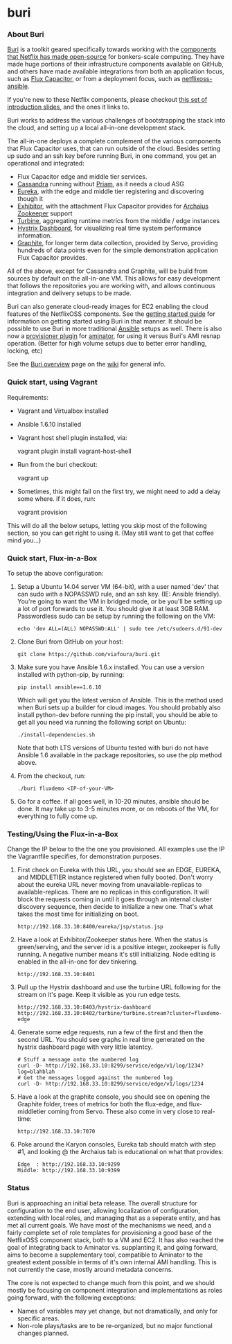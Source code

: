 buri
====

### About Buri

[Buri](https://github.com/viafoura/buri) is a toolkit geared specifically towards working with the [components that Netflix has made open-source](http://netflix.github.io) for bonkers-scale computing. They have made huge portions of their infrastructure components available on GitHub, and others have made available integrations from both an application focus, such as [Flux Capacitor](http://fluxcapacitor.com/), or from a deployment focus, such as [netflixoss-ansible](http://answersforaws.com/code/netflixoss/).

If you're new to these Netflix components, please checkout [this set of introduction slides](http://jhohertz.github.io/netflixoss-slides/), and the ones it links to.

Buri works to address the various challenges of bootstrapping the stack into the cloud, and setting up a local all-in-one development stack.

The all-in-one deploys a complete complement of the various components that Flux Capacitor uses, that can run outside of the cloud. Besides setting up sudo and an ssh key before running Buri, in one command, you get an operational and integrated:

- Flux Capacitor edge and middle tier services.
- [Cassandra](http://cassandra.apache.org/) running without [Priam](https://github.com/Netflix/Priam), as it needs a cloud ASG
- [Eureka](https://github.com/Netflix/eureka), with the edge and middle tier registering and discovering though it
- [Exhibitor](https://github.com/Netflix/exhibitor), with the attachment Flux Capacitor provides for [Archaius](https://github.com/Netflix/archaius) [Zookeeper](http://zookeeper.apache.org/) support
- [Turbine](https://github.com/Netflix/turbine), aggregating runtime metrics from the middle / edge instances
- [Hystrix Dashboard](https://github.com/Netflix/Hystrix/tree/master/hystrix-dashboard), for visualizing real time system performance information.
- [Graphite](http://graphite.wikidot.com/), for longer term data collection, provided by Servo, providing hundreds of data points even for the simple demonstration application Flux Capacitor provides.

All of the above, except for Cassandra and Graphite, will be build from sources by default on the all-in-one VM. This allows for easy development that follows the repositories you are working with, and allows continuous integration and delivery setups to be made.

Buri can also generate cloud-ready images for EC2 enabling the cloud features of the NetflixOSS components.  See the <a href="../../wiki/Getting-started">getting started guide</a> for information on getting started using Buri in that manner. It should be possible to use Buri in more traditional [Ansible](http://ansible.com) setups as well. There is also now a [provisioner plugin](https://github.com/aminator-plugins/buri-provisioner) for [aminator](https://github.com/Netflix/aminator), for using it versus Buri's AMI resnap operation. (Better for high volume setups due to better error handling, locking, etc)

See the <a href="../../wiki/Buri-overview">Buri overview</a> page on the <a href="../../wiki">wiki</a> for general info.

### Quick start, using Vagrant

Requirements:

- Vagrant and Virtualbox installed
- Ansible 1.6.10 installed
- Vagrant host shell plugin installed, via:

    vagrant plugin install vagrant-host-shell

- Run from the buri checkout:

    vagrant up

- Sometimes, this might fail on the first try, we might need to add a delay some where. if it does, run:

    vagrant provision

This will do all the below setups, letting you skip most of the following section, so you can get right to using it. (May still want to get that coffee mind you...)

### Quick start, Flux-in-a-Box

To setup the above configuration:

1. Setup a Ubuntu 14.04 server VM (64-bit), with a user named 'dev' that can sudo with a NOPASSWD rule, and an ssh key. (IE: Ansible friendly). You're going to want the VM in bridged mode, or be you'll be setting up a lot of port forwards to use it. You should give it at least 3GB RAM. Passwordless sudo can be setup by running the following on the VM:
   ```
   echo 'dev ALL=(ALL) NOPASSWD:ALL' | sudo tee /etc/sudoers.d/91-dev
   ```

2. Clone Buri from GitHub on your host:

   ```
   git clone https://github.com/viafoura/buri.git
   ```

3. Make sure you have Ansible 1.6.x installed. You can use a version installed with python-pip, by running:

   ```
   pip install ansible==1.6.10
   ```

   Which will get you the latest version of Ansible. This is the method used when Buri sets up a builder for cloud images. You should probably also install python-dev before running the pip install, you should be able to get all you need via running the following script on Ubuntu:

   ```
   ./install-dependencies.sh
   ```

   Note that both LTS versions of Ubuntu tested with buri do not have Ansible 1.6 available in the package repositories, so use the pip method above.

4. From the checkout, run:

   ```
   ./buri fluxdemo <IP-of-your-VM>
   ```

5. Go for a coffee. If all goes well, in 10-20 minutes, ansible should be done. It may take up to 3-5 minutes more, or on reboots of the VM, for everything to fully come up.

### Testing/Using the Flux-in-a-Box

Change the IP below to the the one you provisioned. All examples use the IP the Vagrantfile specifies, for demonstration purposes.

1. First check on Eureka with this URL, you should see an EDGE, EUREKA, and MIDDLETIER instance registered when fully booted. Don't worry about the eureka URL never moving from unavailable-replicas to available-replicas. There are no replicas in this configuration. It will block the requests coming in until it goes through an internal cluster discovery sequence, then decide to initialize a new one. That's what takes the most time for initializing on boot.

   ```
   http://192.168.33.10:8400/eureka/jsp/status.jsp
   ```

2. Have a look at Exhibitor/Zookeeper status here. When the status is green/serving, and the server id is a positive integer, zookeeper is fully running. A negative number means it's still initializing. Node editing is enabled in the all-in-one for dev tinkering.

   ```
   http://192.168.33.10:8401
   ```

3. Pull up the Hystrix dashboard and use the turbine URL following for the stream on it's page. Keep it visible as you run edge tests.

   ```
   http://192.168.33.10:8403/hystrix-dashboard
   http://192.168.33.10:8402/turbine/turbine.stream?cluster=fluxdemo-edge
   ```

4. Generate some edge requests, run a few of the first and then the second URL. You should see graphs in real time generated on the hystrix dashboard page with very little latentcy.

   ```
   # Stuff a message onto the numbered log
   curl -D- http://192.168.33.10:8299/service/edge/v1/log/1234?log=blahblah
   # Get the messages logged against the numbered log
   curl -D- http://192.168.33.10:8299/service/edge/v1/logs/1234
   ```

5. Have a look at the graphite console, you should see on opening the Graphite folder, trees of metrics for both the flux-edge, and flux-middletier coming from Servo. These also come in very close to real-time:

   ```
   http://192.168.33.10:7070
   ```

6. Poke around the Karyon consoles, Eureka tab should match with step #1, and looking @ the Archaius tab is educational on what that provides:

   ```
   Edge  : http://192.168.33.10:9299
   Middle: http://192.168.33.10:9399
   ```

### Status

Buri is approaching an initial beta release. The overall structure for configuration to the end user, allowing localization of configuration, extending with local roles, and managing that as a seperate entity, and has met all current goals. We have most of the mechanisms we need, and a fairly complete set of role templates for provisioning a good base of the NetflixOSS component stack, both to a VM and EC2. It has also reached the goal of integrating back to Aminator vs. supplanting it, and going forward, aims to become a supplementary tool, compatible to Aminator to the greatest extent possible in terms of it's own internal AMI handling. This is not currently the case, mostly around metadata concerns.

The core is not expected to change much from this point, and we should mostly be focusing on component integration and implementations as roles going forward, with the following exceptions:
- Names of variables may yet change, but not dramatically, and only for specific areas. 
- Non-role plays/tasks are to be re-organized, but no major functional changes planned. 
